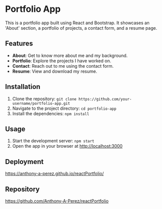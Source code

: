 # Portfolio App

This is a portfolio app built using React and Bootstrap. It showcases an 'About' section, a portfolio of projects, a contact form, and a resume page.

## Features

- **About**: Get to know more about me and my background.
- **Portfolio**: Explore the projects I have worked on.
- **Contact**: Reach out to me using the contact form.
- **Resume**: View and download my resume.

## Installation

1. Clone the repository: `git clone https://github.com/your-username/portfolio-app.git`
2. Navigate to the project directory: `cd portfolio-app`
3. Install the dependencies: `npm install`

## Usage

1. Start the development server: `npm start`
2. Open the app in your browser at [http://localhost:3000](http://localhost:3000)

## Deployment

<https://anthony-a-perez.github.io/reactPortfolio/>

## Repository

<https://github.com/Anthony-A-Perez/reactPortfolio>
